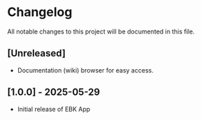 # Changelog

All notable changes to this project will be documented in this file.

## [Unreleased]

- Documentation (wiki) browser for easy access.

## [1.0.0] - 2025-05-29

- Initial release of EBK App


